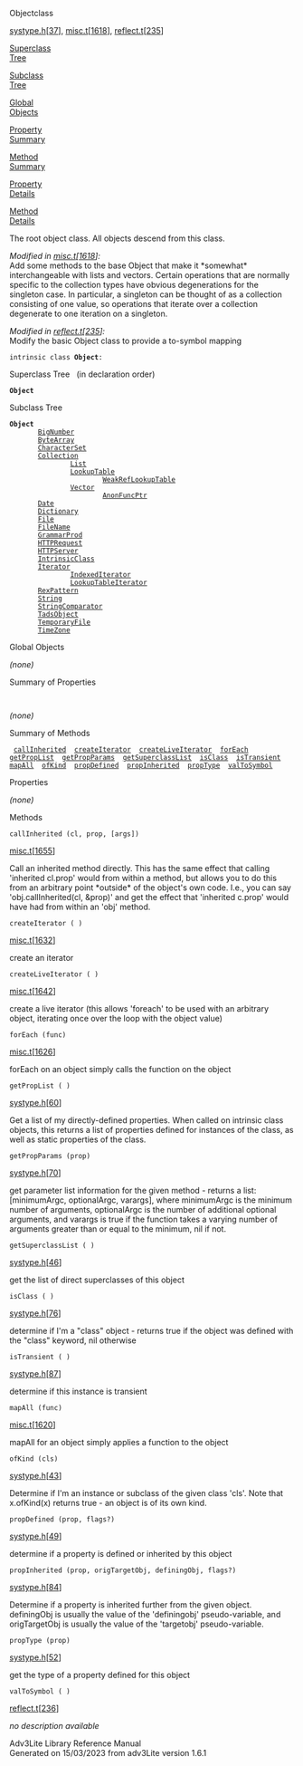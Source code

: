 <span class="title">Object</span><span class="type">class</span>

[systype.h](../file/systype.h.html)\[[37](../source/systype.h.html#37)\],
[misc.t](../file/misc.t.html)\[[1618](../source/misc.t.html#1618)\],
[reflect.t](../file/reflect.t.html)\[[235](../source/reflect.t.html#235)\]

[Superclass  
Tree](#_SuperClassTree_)

[Subclass  
Tree](#_SubClassTree_)

[Global  
Objects](#_ObjectSummary_)

[Property  
Summary](#_PropSummary_)

[Method  
Summary](#_MethodSummary_)

[Property  
Details](#_Properties_)

[Method  
Details](#_Methods_)

<div class="fdesc">

The root object class. All objects descend from this class.

*Modified in
[misc.t](../file/misc.t.html)\[[1618](../source/misc.t.html#1618)\]:*  
Add some methods to the base Object that make it \*somewhat\*
interchangeable with lists and vectors. Certain operations that are
normally specific to the collection types have obvious degenerations for
the singleton case. In particular, a singleton can be thought of as a
collection consisting of one value, so operations that iterate over a
collection degenerate to one iteration on a singleton.

*Modified in
[reflect.t](../file/reflect.t.html)\[[235](../source/reflect.t.html#235)\]:*  
Modify the basic Object class to provide a to-symbol mapping

`intrinsic class `**`Object`**` : `

</div>

<span id="_SuperClassTree_"></span>

<div class="mjhd">

<span class="hdln">Superclass Tree</span>   (in declaration order)

</div>

**`Object`**  
<span id="_SubClassTree_"></span>

<div class="mjhd">

<span class="hdln">Subclass Tree</span>  

</div>

**`Object`**  
`         `[`BigNumber`](../object/BigNumber.html)  
`         `[`ByteArray`](../object/ByteArray.html)  
`         `[`CharacterSet`](../object/CharacterSet.html)  
`         `[`Collection`](../object/Collection.html)  
`                 `[`List`](../object/List.html)  
`                 `[`LookupTable`](../object/LookupTable.html)  
`                         `[`WeakRefLookupTable`](../object/WeakRefLookupTable.html)  
`                 `[`Vector`](../object/Vector.html)  
`                         `[`AnonFuncPtr`](../object/AnonFuncPtr.html)  
`         `[`Date`](../object/Date.html)  
`         `[`Dictionary`](../object/Dictionary.html)  
`         `[`File`](../object/File.html)  
`         `[`FileName`](../object/FileName.html)  
`         `[`GrammarProd`](../object/GrammarProd.html)  
`         `[`HTTPRequest`](../object/HTTPRequest.html)  
`         `[`HTTPServer`](../object/HTTPServer.html)  
`         `[`IntrinsicClass`](../object/IntrinsicClass.html)  
`         `[`Iterator`](../object/Iterator.html)  
`                 `[`IndexedIterator`](../object/IndexedIterator.html)  
`                 `[`LookupTableIterator`](../object/LookupTableIterator.html)  
`         `[`RexPattern`](../object/RexPattern.html)  
`         `[`String`](../object/String.html)  
`         `[`StringComparator`](../object/StringComparator.html)  
`         `[`TadsObject`](../object/TadsObject.html)  
`         `[`TemporaryFile`](../object/TemporaryFile.html)  
`         `[`TimeZone`](../object/TimeZone.html)  
<span id="_ObjectSummary_"></span>

<div class="mjhd">

<span class="hdln">Global Objects</span>  

</div>

*(none)* <span id="_PropSummary_"></span>

<div class="mjhd">

<span class="hdln">Summary of Properties</span>  

</div>

` `

*(none)* <span id="_MethodSummary_"></span>

<div class="mjhd">

<span class="hdln">Summary of Methods</span>  

</div>

` `[`callInherited`](#callInherited)`  `[`createIterator`](#createIterator)`  `[`createLiveIterator`](#createLiveIterator)`  `[`forEach`](#forEach)`  `[`getPropList`](#getPropList)`  `[`getPropParams`](#getPropParams)`  `[`getSuperclassList`](#getSuperclassList)`  `[`isClass`](#isClass)`  `[`isTransient`](#isTransient)`  `[`mapAll`](#mapAll)`  `[`ofKind`](#ofKind)`  `[`propDefined`](#propDefined)`  `[`propInherited`](#propInherited)`  `[`propType`](#propType)`  `[`valToSymbol`](#valToSymbol)`  `

<span id="_Properties_"></span>

<div class="mjhd">

<span class="hdln">Properties</span>  

</div>

*(none)* <span id="_Methods_"></span>

<div class="mjhd">

<span class="hdln">Methods</span>  

</div>

<span id="callInherited"></span>

`callInherited (cl, prop, [args])`

[misc.t](../file/misc.t.html)\[[1655](../source/misc.t.html#1655)\]

<div class="desc">

Call an inherited method directly. This has the same effect that calling
'inherited cl.prop' would from within a method, but allows you to do
this from an arbitrary point \*outside\* of the object's own code. I.e.,
you can say 'obj.callInherited(cl, &prop)' and get the effect that
'inherited c.prop' would have had from within an 'obj' method.

</div>

<span id="createIterator"></span>

`createIterator ( )`

[misc.t](../file/misc.t.html)\[[1632](../source/misc.t.html#1632)\]

<div class="desc">

create an iterator

</div>

<span id="createLiveIterator"></span>

`createLiveIterator ( )`

[misc.t](../file/misc.t.html)\[[1642](../source/misc.t.html#1642)\]

<div class="desc">

create a live iterator (this allows 'foreach' to be used with an
arbitrary object, iterating once over the loop with the object value)

</div>

<span id="forEach"></span>

`forEach (func)`

[misc.t](../file/misc.t.html)\[[1626](../source/misc.t.html#1626)\]

<div class="desc">

forEach on an object simply calls the function on the object

</div>

<span id="getPropList"></span>

`getPropList ( )`

[systype.h](../file/systype.h.html)\[[60](../source/systype.h.html#60)\]

<div class="desc">

Get a list of my directly-defined properties. When called on intrinsic
class objects, this returns a list of properties defined for instances
of the class, as well as static properties of the class.

</div>

<span id="getPropParams"></span>

`getPropParams (prop)`

[systype.h](../file/systype.h.html)\[[70](../source/systype.h.html#70)\]

<div class="desc">

get parameter list information for the given method - returns a list:
\[minimumArgc, optionalArgc, varargs\], where minimumArgc is the minimum
number of arguments, optionalArgc is the number of additional optional
arguments, and varargs is true if the function takes a varying number of
arguments greater than or equal to the minimum, nil if not.

</div>

<span id="getSuperclassList"></span>

`getSuperclassList ( )`

[systype.h](../file/systype.h.html)\[[46](../source/systype.h.html#46)\]

<div class="desc">

get the list of direct superclasses of this object

</div>

<span id="isClass"></span>

`isClass ( )`

[systype.h](../file/systype.h.html)\[[76](../source/systype.h.html#76)\]

<div class="desc">

determine if I'm a "class" object - returns true if the object was
defined with the "class" keyword, nil otherwise

</div>

<span id="isTransient"></span>

`isTransient ( )`

[systype.h](../file/systype.h.html)\[[87](../source/systype.h.html#87)\]

<div class="desc">

determine if this instance is transient

</div>

<span id="mapAll"></span>

`mapAll (func)`

[misc.t](../file/misc.t.html)\[[1620](../source/misc.t.html#1620)\]

<div class="desc">

mapAll for an object simply applies a function to the object

</div>

<span id="ofKind"></span>

`ofKind (cls)`

[systype.h](../file/systype.h.html)\[[43](../source/systype.h.html#43)\]

<div class="desc">

Determine if I'm an instance or subclass of the given class 'cls'. Note
that x.ofKind(x) returns true - an object is of its own kind.

</div>

<span id="propDefined"></span>

`propDefined (prop, flags?)`

[systype.h](../file/systype.h.html)\[[49](../source/systype.h.html#49)\]

<div class="desc">

determine if a property is defined or inherited by this object

</div>

<span id="propInherited"></span>

`propInherited (prop, origTargetObj, definingObj, flags?)`

[systype.h](../file/systype.h.html)\[[84](../source/systype.h.html#84)\]

<div class="desc">

Determine if a property is inherited further from the given object.
definingObj is usually the value of the 'definingobj' pseudo-variable,
and origTargetObj is usually the value of the 'targetobj'
pseudo-variable.

</div>

<span id="propType"></span>

`propType (prop)`

[systype.h](../file/systype.h.html)\[[52](../source/systype.h.html#52)\]

<div class="desc">

get the type of a property defined for this object

</div>

<span id="valToSymbol"></span>

`valToSymbol ( )`

[reflect.t](../file/reflect.t.html)\[[236](../source/reflect.t.html#236)\]

<div class="desc">

*no description available*

</div>

<div class="ftr">

Adv3Lite Library Reference Manual  
Generated on 15/03/2023 from adv3Lite version 1.6.1

</div>
